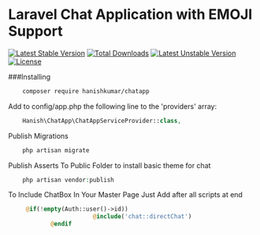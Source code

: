 # Laravel Chat Application with EMOJI Support 

[![Latest Stable Version](https://poser.pugx.org/hanishkumar/chatapp/v/stable)](https://packagist.org/packages/hanishkumar/chatapp) [![Total Downloads](https://poser.pugx.org/hanishkumar/chatapp/downloads)](https://packagist.org/packages/hanishkumar/chatapp) [![Latest Unstable Version](https://poser.pugx.org/hanishkumar/chatapp/v/unstable)](https://packagist.org/packages/hanishkumar/chatapp) [![License](https://poser.pugx.org/hanishkumar/chatapp/license)](https://packagist.org/packages/hanishkumar/chatapp)

###Installing

```bash
	composer require hanishkumar/chatapp
```

Add to config/app.php the following line to the 'providers' array:

```php
	Hanish\ChatApp\ChatAppServiceProvider::class,
```

Publish Migrations

```php
	php artisan migrate
```

Publish Asserts To Public Folder to install basic theme for chat

```php
	php artisan vendor:publish
```

To Include ChatBox In Your Master Page Just Add after all scripts at end

```php
	 @if(!empty(Auth::user()->id))
                        @include('chat::directChat')
            @endif
```

